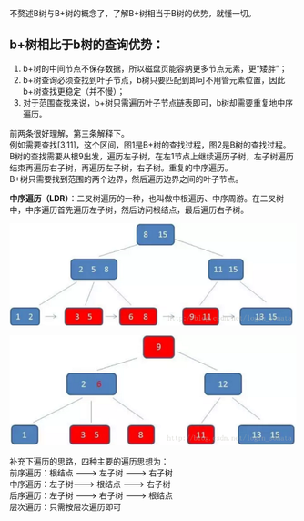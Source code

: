 不赘述B树与B+树的概念了，了解B+树相当于B树的优势，就懂一切。   
## b+树相比于b树的查询优势：

1. b+树的中间节点不保存数据，所以磁盘页能容纳更多节点元素，更“矮胖”；
2. b+树查询必须查找到叶子节点，b树只要匹配到即可不用管元素位置，因此b+树查找更稳定（并不慢）；
3. 对于范围查找来说，b+树只需遍历叶子节点链表即可，b树却需要重复地中序遍历。

前两条很好理解，第三条解释下。  
例如需要查找[3,11]，这个区间，图1是B+树的查找过程，图2是B树的查找过程。   
B树的查找需要从根9出发，遍历左子树，在左1节点上继续遍历子树，左子树遍历结束再遍历右子树，再遍历左子树，右子树。重复的中序遍历。   
B+树只需要找到范围的两个边界，然后遍历边界之间的叶子节点。

**中序遍历（LDR）**：二叉树遍历的一种，也叫做中根遍历、中序周游。在二叉树中，中序遍历首先遍历左子树，然后访问根结点，最后遍历右子树。


[![B树按范围查找](https://github.com/flysnow911/Blogs/blob/master/imgs/B%2B%E6%A0%91%E6%8C%89%E5%8C%BA%E9%97%B4%E6%9F%A5%E6%89%BE.png "B+树按范围查找")](https://github.com/flysnow911/Blogs/blob/master/imgs/B%2B%E6%A0%91%E6%8C%89%E5%8C%BA%E9%97%B4%E6%9F%A5%E6%89%BE.png "B+树按范围查找")

[![B树按范围查找](https://github.com/flysnow911/Blogs/blob/master/imgs/B%E6%A0%91%E6%8C%89%E5%8C%BA%E9%97%B4%E6%9F%A5%E6%89%BE.png "B树按范围查找")](https://github.com/flysnow911/Blogs/blob/master/imgs/B%E6%A0%91%E6%8C%89%E5%8C%BA%E9%97%B4%E6%9F%A5%E6%89%BE.png "B树按范围查找")

补充下遍历的思路，四种主要的遍历思想为：   
前序遍历：根结点 ---> 左子树 ---> 右子树   
中序遍历：左子树---> 根结点 ---> 右子树   
后序遍历：左子树 ---> 右子树 ---> 根结点   
层次遍历：只需按层次遍历即可
